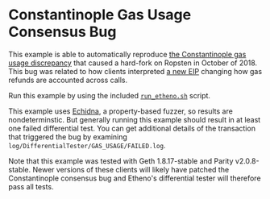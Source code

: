 # Constantinople Gas Usage Consensus Bug

This example is able to automatically reproduce [the Constantinople
gas usage
discrepancy](https://github.com/paritytech/parity-ethereum/pull/9746)
that caused a hard-fork on Ropsten in October of 2018. This bug was
related to how clients interpreted [a new
EIP](https://eips.ethereum.org/EIPS/eip-1283) changing how gas refunds
are accounted across calls.

Run this example by using the included
[`run_etheno.sh`](run_etheno.sh) script.

This example uses [Echidna](https://github.com/trailofbits/echidna), a
property-based fuzzer, so results are nondeterminstic. But generally
running this example should result in at least one failed differential
test. You can get additional details of the transaction that triggered
the bug by examining `log/DifferentialTester/GAS_USAGE/FAILED.log`.

Note that this example was tested with Geth 1.8.17-stable and Parity
v2.0.8-stable. Newer versions of these clients will likely have
patched the Constantinople consensus bug and Etheno's differential
tester will therefore pass all tests.